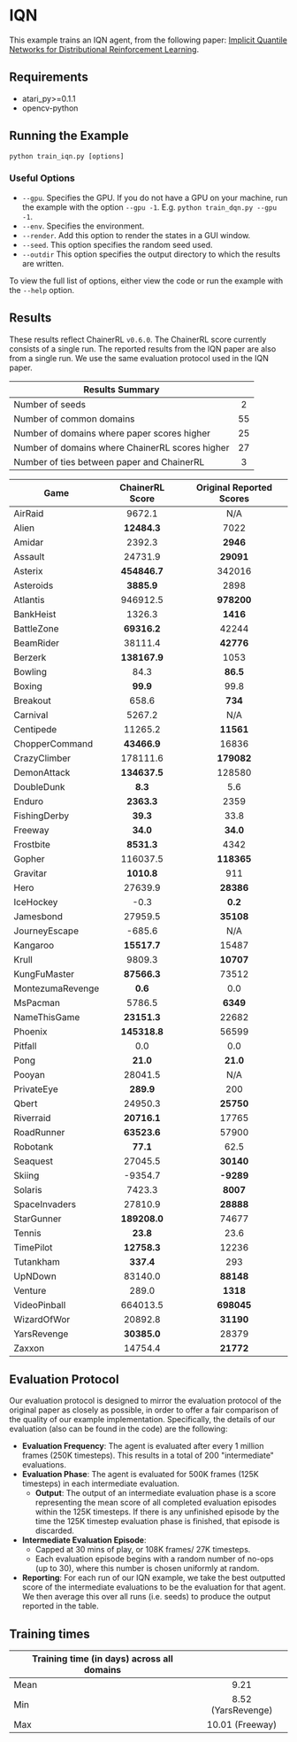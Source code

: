 # IQN
This example trains an IQN agent, from the following paper: [Implicit Quantile Networks for Distributional Reinforcement Learning](https://arxiv.org/abs/1806.06923). 

## Requirements

- atari_py>=0.1.1
- opencv-python

## Running the Example

```
python train_iqn.py [options]
```

### Useful Options
- `--gpu`. Specifies the GPU. If you do not have a GPU on your machine, run the example with the option `--gpu -1`. E.g. `python train_dqn.py --gpu -1`.
- `--env`. Specifies the environment. 
- `--render`. Add this option to render the states in a GUI window.
- `--seed`. This option specifies the random seed used.
- `--outdir` This option specifies the output directory to which the results are written.

To view the full list of options, either view the code or run the example with the `--help` option.

## Results
These results reflect ChainerRL  `v0.6.0`. The ChainerRL score currently consists of a single run. The reported results from the IQN paper are also from a single run. We use the same evaluation protocol used in the IQN paper.


| Results Summary ||
| ------------- |:-------------:|
| Number of seeds | 2 |
| Number of common domains | 55 |
| Number of domains where paper scores higher | 25 |
| Number of domains where ChainerRL scores higher | 27 |
| Number of ties between paper and ChainerRL | 3 |


| Game        | ChainerRL Score           | Original Reported Scores |
| ------------- |:-------------:|:-------------:|
| AirRaid | 9672.1| N/A|
| Alien | **12484.3**| 7022|
| Amidar | 2392.3| **2946**|
| Assault | 24731.9| **29091**|
| Asterix | **454846.7**| 342016|
| Asteroids | **3885.9**| 2898|
| Atlantis | 946912.5| **978200**|
| BankHeist | 1326.3| **1416**|
| BattleZone | **69316.2**| 42244|
| BeamRider | 38111.4| **42776**|
| Berzerk | **138167.9**| 1053|
| Bowling | 84.3| **86.5**|
| Boxing | **99.9**| 99.8|
| Breakout | 658.6| **734**|
| Carnival | 5267.2| N/A|
| Centipede | 11265.2| **11561**|
| ChopperCommand | **43466.9**| 16836|
| CrazyClimber | 178111.6| **179082**|
| DemonAttack | **134637.5**| 128580|
| DoubleDunk | **8.3**| 5.6|
| Enduro | **2363.3**| 2359|
| FishingDerby | **39.3**| 33.8|
| Freeway | **34.0**| **34.0**|
| Frostbite | **8531.3**| 4342|
| Gopher | 116037.5| **118365**|
| Gravitar | **1010.8**| 911|
| Hero | 27639.9| **28386**|
| IceHockey | -0.3| **0.2**|
| Jamesbond | 27959.5| **35108**|
| JourneyEscape | -685.6| N/A|
| Kangaroo | **15517.7**| 15487|
| Krull | 9809.3| **10707**|
| KungFuMaster | **87566.3**| 73512|
| MontezumaRevenge | **0.6**| 0.0|
| MsPacman | 5786.5| **6349**|
| NameThisGame | **23151.3**| 22682|
| Phoenix | **145318.8**| 56599|
| Pitfall | 0.0| 0.0|
| Pong | **21.0**| **21.0**|
| Pooyan | 28041.5| N/A|
| PrivateEye | **289.9**| 200|
| Qbert | 24950.3| **25750**|
| Riverraid | **20716.1**| 17765|
| RoadRunner | **63523.6**| 57900|
| Robotank | **77.1**| 62.5|
| Seaquest | 27045.5| **30140**|
| Skiing | -9354.7| **-9289**|
| Solaris | 7423.3| **8007**|
| SpaceInvaders | 27810.9| **28888**|
| StarGunner | **189208.0**| 74677|
| Tennis | **23.8**| 23.6|
| TimePilot | **12758.3**| 12236|
| Tutankham | **337.4**| 293|
| UpNDown | 83140.0| **88148**|
| Venture | 289.0| **1318**|
| VideoPinball | 664013.5| **698045**|
| WizardOfWor | 20892.8| **31190**|
| YarsRevenge | **30385.0**| 28379|
| Zaxxon | 14754.4| **21772**|


## Evaluation Protocol
Our evaluation protocol is designed to mirror the evaluation protocol of the original paper as closely as possible, in order to offer a fair comparison of the quality of our example implementation. Specifically, the details of our evaluation (also can be found in the code) are the following:

- **Evaluation Frequency**: The agent is evaluated after every 1 million frames (250K timesteps). This results in a total of 200 "intermediate" evaluations.
- **Evaluation Phase**: The agent is evaluated for 500K frames (125K timesteps) in each intermediate evaluation. 
	- **Output**: The output of an intermediate evaluation phase is a score representing the mean score of all completed evaluation episodes within the 125K timesteps. If there is any unfinished episode by the time the 125K timestep evaluation phase is finished, that episode is discarded.
- **Intermediate Evaluation Episode**: 
	- Capped at 30 mins of play, or 108K frames/ 27K timesteps.
	- Each evaluation episode begins with a random number of no-ops (up to 30), where this number is chosen uniformly at random.
- **Reporting**: For each run of our IQN example, we take the best outputted score of the intermediate evaluations to be the evaluation for that agent. We then average this over all runs (i.e. seeds) to produce the output reported in the table.


## Training times

| Training time (in days) across all domains  |               |
| --------------------------------------------|:-------------:|
| Mean |  9.21 |
| Min  | 8.52 (YarsRevenge) |
| Max  | 10.01 (Freeway) |



